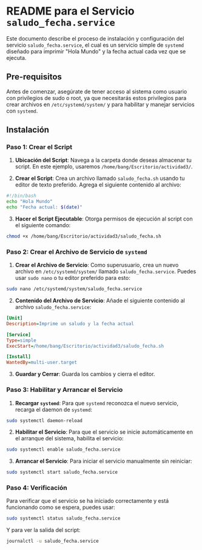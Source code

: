 
# README para el Servicio `saludo_fecha.service`

Este documento describe el proceso de instalación y configuración del servicio `saludo_fecha.service`, el cual es un servicio simple de `systemd` diseñado para imprimir "Hola Mundo" y la fecha actual cada vez que se ejecuta.

## Pre-requisitos

Antes de comenzar, asegúrate de tener acceso al sistema como usuario con privilegios de sudo o root, ya que necesitarás estos privilegios para crear archivos en `/etc/systemd/system/` y para habilitar y manejar servicios con `systemd`.

## Instalación

### Paso 1: Crear el Script

1. **Ubicación del Script**: Navega a la carpeta donde deseas almacenar tu script. En este ejemplo, usaremos `/home/bang/Escritorio/actividad3/`.

2. **Crear el Script**: Crea un archivo llamado `saludo_fecha.sh` usando tu editor de texto preferido. Agrega el siguiente contenido al archivo:

```bash
#!/bin/bash
echo "Hola Mundo"
echo "Fecha actual: $(date)"
```

3. **Hacer el Script Ejecutable**: Otorga permisos de ejecución al script con el siguiente comando:

```bash
chmod +x /home/bang/Escritorio/actividad3/saludo_fecha.sh
```

### Paso 2: Crear el Archivo de Servicio de `systemd`

1. **Crear el Archivo de Servicio**: Como superusuario, crea un nuevo archivo en `/etc/systemd/system/` llamado `saludo_fecha.service`. Puedes usar `sudo nano` o tu editor preferido para esto:

```bash
sudo nano /etc/systemd/system/saludo_fecha.service
```

2. **Contenido del Archivo de Servicio**: Añade el siguiente contenido al archivo `saludo_fecha.service`:

```ini
[Unit]
Description=Imprime un saludo y la fecha actual

[Service]
Type=simple
ExecStart=/home/bang/Escritorio/actividad3/saludo_fecha.sh

[Install]
WantedBy=multi-user.target
```

3. **Guardar y Cerrar**: Guarda los cambios y cierra el editor.

### Paso 3: Habilitar y Arrancar el Servicio

1. **Recargar `systemd`**: Para que `systemd` reconozca el nuevo servicio, recarga el daemon de `systemd`:

```bash
sudo systemctl daemon-reload
```

2. **Habilitar el Servicio**: Para que el servicio se inicie automáticamente en el arranque del sistema, habilita el servicio:

```bash
sudo systemctl enable saludo_fecha.service
```

3. **Arrancar el Servicio**: Para iniciar el servicio manualmente sin reiniciar:

```bash
sudo systemctl start saludo_fecha.service
```

### Paso 4: Verificación

Para verificar que el servicio se ha iniciado correctamente y está funcionando como se espera, puedes usar:

```bash
sudo systemctl status saludo_fecha.service
```

Y para ver la salida del script:

```bash
journalctl -u saludo_fecha.service
```

